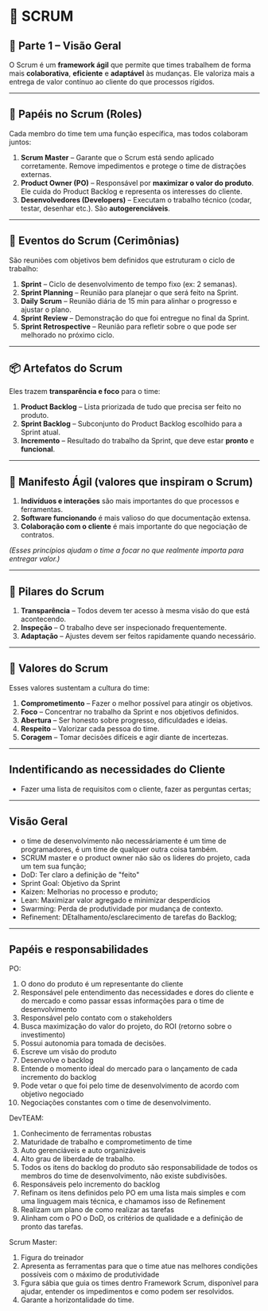 # 📌 SCRUM

## 🧩 Parte 1 – Visão Geral

O Scrum é um **framework ágil** que permite que times trabalhem de forma mais **colaborativa**, **eficiente** e **adaptável** às mudanças. Ele valoriza mais a entrega de valor contínuo ao cliente do que processos rígidos.

---

## 👥 Papéis no Scrum (Roles)

Cada membro do time tem uma função específica, mas todos colaboram juntos:

1. **Scrum Master** – Garante que o Scrum está sendo aplicado corretamente. Remove impedimentos e protege o time de distrações externas.
2. **Product Owner (PO)** – Responsável por **maximizar o valor do produto**. Ele cuida do Product Backlog e representa os interesses do cliente.
3. **Desenvolvedores (Developers)** – Executam o trabalho técnico (codar, testar, desenhar etc.). São **autogerenciáveis**.

---

## 📅 Eventos do Scrum (Cerimônias)

São reuniões com objetivos bem definidos que estruturam o ciclo de trabalho:

1. **Sprint** – Ciclo de desenvolvimento de tempo fixo (ex: 2 semanas).
2. **Sprint Planning** – Reunião para planejar o que será feito na Sprint.
3. **Daily Scrum** – Reunião diária de 15 min para alinhar o progresso e ajustar o plano.
4. **Sprint Review** – Demonstração do que foi entregue no final da Sprint.
5. **Sprint Retrospective** – Reunião para refletir sobre o que pode ser melhorado no próximo ciclo.

---

## 📦 Artefatos do Scrum

Eles trazem **transparência e foco** para o time:

1. **Product Backlog** – Lista priorizada de tudo que precisa ser feito no produto.
2. **Sprint Backlog** – Subconjunto do Product Backlog escolhido para a Sprint atual.
3. **Incremento** – Resultado do trabalho da Sprint, que deve estar **pronto** e **funcional**.

---

## 📜 Manifesto Ágil (valores que inspiram o Scrum)

1. **Indivíduos e interações** são mais importantes do que processos e ferramentas.
2. **Software funcionando** é mais valioso do que documentação extensa.
3. **Colaboração com o cliente** é mais importante do que negociação de contratos.

_(Esses princípios ajudam o time a focar no que realmente importa para entregar valor.)_

---

## 🧱 Pilares do Scrum

1. **Transparência** – Todos devem ter acesso à mesma visão do que está acontecendo.
2. **Inspeção** – O trabalho deve ser inspecionado frequentemente.
3. **Adaptação** – Ajustes devem ser feitos rapidamente quando necessário.

---

## 🌟 Valores do Scrum

Esses valores sustentam a cultura do time:

1. **Comprometimento** – Fazer o melhor possível para atingir os objetivos.
2. **Foco** – Concentrar no trabalho da Sprint e nos objetivos definidos.
3. **Abertura** – Ser honesto sobre progresso, dificuldades e ideias.
4. **Respeito** – Valorizar cada pessoa do time.
5. **Coragem** – Tomar decisões difíceis e agir diante de incertezas.

---

## Indentificando as necessidades do Cliente
- Fazer uma lista de requisitos com o cliente, fazer as perguntas certas;

---

## Visão Geral

- o time de desenvolvimento não necessáriamente é um time de programadores, é um time de qualquer outra coisa também.
- SCRUM master e o product owner não são os lideres do projeto, cada um tem sua função;
- DoD: Ter claro a definição de "feito"
- Sprint Goal: Objetivo da Sprint
- Kaizen: Melhorias no processo e produto;
- Lean: Maximizar valor agregado e minimizar desperdícios
- Swarming: Perda de produtividade por mudança de contexto.
- Refinement: DEtalhamento/esclarecimento de tarefas do Backlog;

---

## Papéis e responsabilidades
PO:
1. O dono do produto é um representante do cliente
2. Responsável pele entendimento das necessidades e dores do cliente e do mercado e como passar essas informações para o time de desenvolvimento
3. Responsável pelo contato com o stakeholders
4. Busca maximização do valor do projeto, do ROI (retorno sobre o investimento)
5. Possui autonomia para tomada de decisões.
6. Escreve um visão do produto
7. Desenvolve o backlog
8. Entende o momento ideal do mercado para o lançamento de cada incremento do backlog
9. Pode vetar o que foi pelo time de desenvolvimento de acordo com objetivo negociado
10. Negociações constantes com o time de desenvolvimento.

DevTEAM:
1. Conhecimento de ferramentas robustas
2. Maturidade de trabalho e comprometimento de time
3. Auto gerenciáveis e auto organizáveis
4. Alto grau de liberdade de trabalho.
5. Todos os itens do backlog do produto são responsabilidade de todos os membros do time de desenvolvimento, não existe subdivisões.
7. Responsáveis pelo incremento do backlog
8. Refinam os itens definidos pelo PO em uma lista mais simples e com uma linguagem mais técnica, e chamamos isso de Refinement
9. Realizam um plano de como realizar as tarefas
10. Alinham com o PO o DoD, os critérios de qualidade e a definição de pronto das tarefas.

Scrum Master:
1. Figura do treinador
2. Apresenta as ferramentas para que o time atue nas melhores condições possíveis com o máximo de produtividade
3. Fgura sábia que guia os times dentro Framework Scrum, disponível para ajudar, entender os impedimentos e como podem ser resolvidos.
4. Garante a horizontalidade do time.
